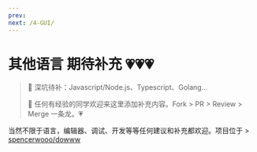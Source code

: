 ```yaml
---
prev:
next: /4-GUI/
---
```


# 其他语言 期待补充 💗💗💗

> 💨 深坑待补：Javascript/Node.js、Typescript、Golang...
> 
> 💨 任何有经验的同学欢迎来这里添加补充内容。Fork > PR > Review > Merge 一条龙。💗

当然不限于语言，编辑器、调试、开发等等任何建议和补充都欢迎。项目位于 > [spencerwooo/dowww](https://github.com/spencerwooo/dowww)